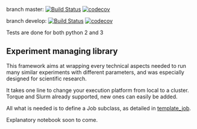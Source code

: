 
branch master:
[![Build Status](https://travis-ci.org/wschuell/experiment_manager.svg?branch=master)](https://travis-ci.org/wschuell/experiment_manager)
[![codecov](https://codecov.io/gh/wschuell/experiment_manager/branch/master/graph/badge.svg)](https://codecov.io/gh/wschuell/experiment_manager)


branch develop:
[![Build Status](https://travis-ci.org/wschuell/experiment_manager.svg?branch=develop)](https://travis-ci.org/wschuell/experiment_manager)
[![codecov](https://codecov.io/gh/wschuell/experiment_manager/branch/develop/graph/badge.svg)](https://codecov.io/gh/wschuell/experiment_manager)

Tests are done for both python 2 and 3


## Experiment managing library

This framework aims at wrapping every technical aspects needed to run many similar experiments with different parameters, and was especially designed for scientific research.

It takes one line to change your execution platform from local to a cluster. Torque and Slurm already supported, new ones can easily be added.

All what is needed is to define a Job subclass, as detailed in [template_job](https://github.com/wschuell/experiment_manager/blob/develop/experiment_manager/job/template_job.py).

Explanatory notebook soon to come.

